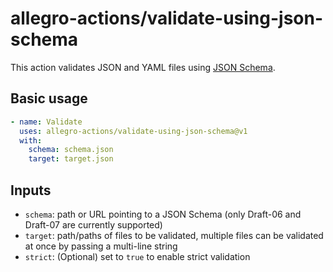 # allegro-actions/validate-using-json-schema

This action validates JSON and YAML files using [JSON Schema](https://json-schema.org/).

## Basic usage

```yaml
- name: Validate
  uses: allegro-actions/validate-using-json-schema@v1
  with:
    schema: schema.json
    target: target.json
```

## Inputs

* `schema`: path or URL pointing to a JSON Schema (only Draft-06 and Draft-07 are currently supported)
* `target`: path/paths of files to be validated, multiple files can be validated at once by passing a multi-line string
* `strict`: (Optional) set to `true` to enable strict validation
